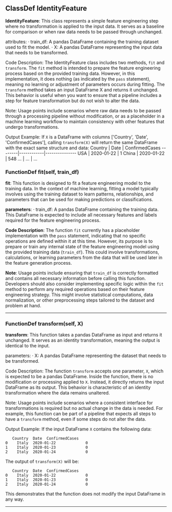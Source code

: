 ## ClassDef IdentityFeature
**IdentityFeature**: This class represents a simple feature engineering step where no transformation is applied to the input data. It serves as a baseline for comparison or when raw data needs to be passed through unchanged.

attributes:
· train_df: A pandas DataFrame containing the training dataset used to fit the model.
· X: A pandas DataFrame representing the input data that needs to be transformed.

Code Description: The IdentityFeature class includes two methods, `fit` and `transform`. The `fit` method is intended to prepare the feature engineering process based on the provided training data. However, in this implementation, it does nothing (as indicated by the `pass` statement), meaning no learning or adjustment of parameters occurs during fitting. The `transform` method takes an input DataFrame X and returns it unchanged. This behavior is useful when you want to ensure that a pipeline includes a step for feature transformation but do not wish to alter the data.

Note: Usage points include scenarios where raw data needs to be passed through a processing pipeline without modification, or as a placeholder in a machine learning workflow to maintain consistency with other features that undergo transformations.

Output Example: If `X` is a DataFrame with columns ['Country', 'Date', 'ConfirmedCases'], calling `transform(X)` will return the same DataFrame with the exact same structure and data:
Country | Date       | ConfirmedCases
--------|------------|---------------
USA     | 2020-01-22 | 1
China   | 2020-01-22 | 548
...     | ...        | ...
### FunctionDef fit(self, train_df)
**fit**: This function is designed to fit a feature engineering model to the training data. In the context of machine learning, fitting a model typically involves using the training dataset to learn patterns, relationships, and parameters that can be used for making predictions or classifications.

**parameters**:
· train_df: A pandas DataFrame containing the training data. This DataFrame is expected to include all necessary features and labels required for the feature engineering process.

**Code Description**: The function `fit` currently has a placeholder implementation with the `pass` statement, indicating that no specific operations are defined within it at this time. However, its purpose is to prepare or train any internal state of the feature engineering model using the provided training data (`train_df`). This could involve transformations, calculations, or learning parameters from the data that will be used later in the feature generation process.

**Note**: Usage points include ensuring that `train_df` is correctly formatted and contains all necessary information before calling this function. Developers should also consider implementing specific logic within the `fit` method to perform any required operations based on their feature engineering strategy. This might involve statistical computations, data normalization, or other preprocessing steps tailored to the dataset and problem at hand.
***
### FunctionDef transform(self, X)
**transform**: This function takes a pandas DataFrame as input and returns it unchanged. It serves as an identity transformation, meaning the output is identical to the input.

parameters:
· X: A pandas DataFrame representing the dataset that needs to be transformed.

Code Description: The function `transform` accepts one parameter, `X`, which is expected to be a pandas DataFrame. Inside the function, there is no modification or processing applied to `X`. Instead, it directly returns the input DataFrame as its output. This behavior is characteristic of an identity transformation where the data remains unaltered.

Note: Usage points include scenarios where a consistent interface for transformations is required but no actual change in the data is needed. For example, this function can be part of a pipeline that expects all steps to have a `transform` method, even if some steps do not alter the data.

Output Example: If the input DataFrame `X` contains the following data:
```
   Country  Date  ConfirmedCases
0    Italy  2020-01-22             0
1    Italy  2020-01-23             0
2    Italy  2020-01-24             0
```
The output of `transform(X)` will be:
```
   Country  Date  ConfirmedCases
0    Italy  2020-01-22             0
1    Italy  2020-01-23             0
2    Italy  2020-01-24             0
```
This demonstrates that the function does not modify the input DataFrame in any way.
***
